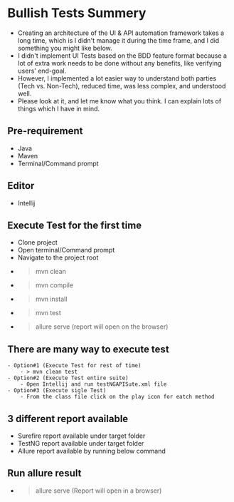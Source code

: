 # Bullish Tests Summery
- Creating an architecture of the UI & API automation framework takes a long time, which is I didn't manage it during the time frame, and I did something you might like below.
- I didn't implement UI Tests based on the BDD feature format because a lot of extra work needs to be done without any benefits, like verifying users' end-goal.
- However, I implemented a lot easier way to understand both parties (Tech vs. Non-Tech), reduced time, was less complex, and understood well.
- Please look at it, and let me know what you think. I can explain lots of things which I have in mind.

## Pre-requirement
- Java
- Maven
- Terminal/Command prompt

## Editor
- Intellij

## Execute Test for the first time
- Clone project
- Open terminal/Command prompt
- Navigate to the project root
- > mvn clean
- > mvn compile
- > mvn install
- > mvn test
- > allure serve (report will open on the browser)

## There are many way to execute test
    - Option#1 (Execute Test for rest of time)
        - > mvn clean test
    - Option#2 (Execute Test entire suite)
        - Open Intellij and run testNGAPISute.xml file
    - Option#3 (Execute sigle Test)
        - From the class file click on the play icon for eatch method

## 3 different report available
- Surefire report available under target folder
- TestNG report available under target folder
- Allure report available by running below command

## Run allure result
- > allure serve (Report will open in a browser)
